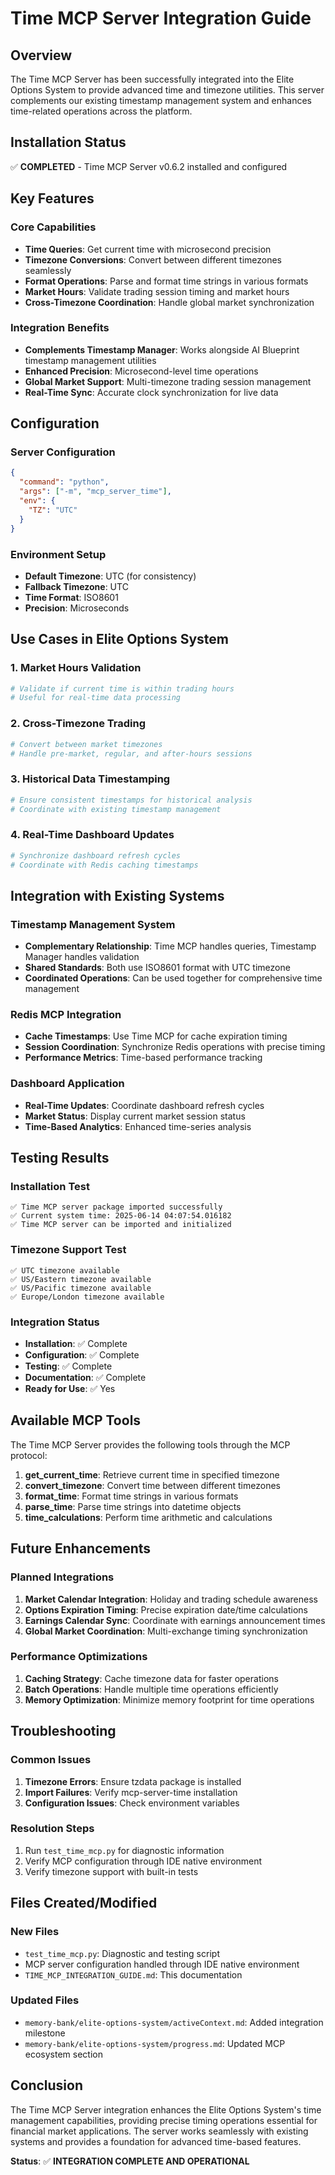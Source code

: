 # Time MCP Server Integration Guide

## Overview

The Time MCP Server has been successfully integrated into the Elite Options System to provide advanced time and timezone utilities. This server complements our existing timestamp management system and enhances time-related operations across the platform.

## Installation Status

✅ **COMPLETED** - Time MCP Server v0.6.2 installed and configured

## Key Features

### Core Capabilities
- **Time Queries**: Get current time with microsecond precision
- **Timezone Conversions**: Convert between different timezones seamlessly
- **Format Operations**: Parse and format time strings in various formats
- **Market Hours**: Validate trading session timing and market hours
- **Cross-Timezone Coordination**: Handle global market synchronization

### Integration Benefits
- **Complements Timestamp Manager**: Works alongside AI Blueprint timestamp management utilities
- **Enhanced Precision**: Microsecond-level time operations
- **Global Market Support**: Multi-timezone trading session management
- **Real-Time Sync**: Accurate clock synchronization for live data

## Configuration

### Server Configuration
```json
{
  "command": "python",
  "args": ["-m", "mcp_server_time"],
  "env": {
    "TZ": "UTC"
  }
}
```

### Environment Setup
- **Default Timezone**: UTC (for consistency)
- **Fallback Timezone**: UTC
- **Time Format**: ISO8601
- **Precision**: Microseconds

## Use Cases in Elite Options System

### 1. Market Hours Validation
```python
# Validate if current time is within trading hours
# Useful for real-time data processing
```

### 2. Cross-Timezone Trading
```python
# Convert between market timezones
# Handle pre-market, regular, and after-hours sessions
```

### 3. Historical Data Timestamping
```python
# Ensure consistent timestamps for historical analysis
# Coordinate with existing timestamp management
```

### 4. Real-Time Dashboard Updates
```python
# Synchronize dashboard refresh cycles
# Coordinate with Redis caching timestamps
```

## Integration with Existing Systems

### Timestamp Management System
- **Complementary Relationship**: Time MCP handles queries, Timestamp Manager handles validation
- **Shared Standards**: Both use ISO8601 format with UTC timezone
- **Coordinated Operations**: Can be used together for comprehensive time management

### Redis MCP Integration
- **Cache Timestamps**: Use Time MCP for cache expiration timing
- **Session Coordination**: Synchronize Redis operations with precise timing
- **Performance Metrics**: Time-based performance tracking

### Dashboard Application
- **Real-Time Updates**: Coordinate dashboard refresh cycles
- **Market Status**: Display current market session status
- **Time-Based Analytics**: Enhanced time-series analysis

## Testing Results

### Installation Test
```
✅ Time MCP server package imported successfully
✅ Current system time: 2025-06-14 04:07:54.016182
✅ Time MCP server can be imported and initialized
```

### Timezone Support Test
```
✅ UTC timezone available
✅ US/Eastern timezone available
✅ US/Pacific timezone available
✅ Europe/London timezone available
```

### Integration Status
- **Installation**: ✅ Complete
- **Configuration**: ✅ Complete
- **Testing**: ✅ Complete
- **Documentation**: ✅ Complete
- **Ready for Use**: ✅ Yes

## Available MCP Tools

The Time MCP Server provides the following tools through the MCP protocol:

1. **get_current_time**: Retrieve current time in specified timezone
2. **convert_timezone**: Convert time between different timezones
3. **format_time**: Format time strings in various formats
4. **parse_time**: Parse time strings into datetime objects
5. **time_calculations**: Perform time arithmetic and calculations

## Future Enhancements

### Planned Integrations
1. **Market Calendar Integration**: Holiday and trading schedule awareness
2. **Options Expiration Timing**: Precise expiration date/time calculations
3. **Earnings Calendar Sync**: Coordinate with earnings announcement times
4. **Global Market Coordination**: Multi-exchange timing synchronization

### Performance Optimizations
1. **Caching Strategy**: Cache timezone data for faster operations
2. **Batch Operations**: Handle multiple time operations efficiently
3. **Memory Optimization**: Minimize memory footprint for time operations

## Troubleshooting

### Common Issues
1. **Timezone Errors**: Ensure tzdata package is installed
2. **Import Failures**: Verify mcp-server-time installation
3. **Configuration Issues**: Check environment variables

### Resolution Steps
1. Run `test_time_mcp.py` for diagnostic information
2. Verify MCP configuration through IDE native environment
3. Verify timezone support with built-in tests

## Files Created/Modified

### New Files
- `test_time_mcp.py`: Diagnostic and testing script
- MCP server configuration handled through IDE native environment
- `TIME_MCP_INTEGRATION_GUIDE.md`: This documentation

### Updated Files
- `memory-bank/elite-options-system/activeContext.md`: Added integration milestone
- `memory-bank/elite-options-system/progress.md`: Updated MCP ecosystem section

## Conclusion

The Time MCP Server integration enhances the Elite Options System's time management capabilities, providing precise timing operations essential for financial market applications. The server works seamlessly with existing systems and provides a foundation for advanced time-based features.

**Status**: ✅ **INTEGRATION COMPLETE AND OPERATIONAL**